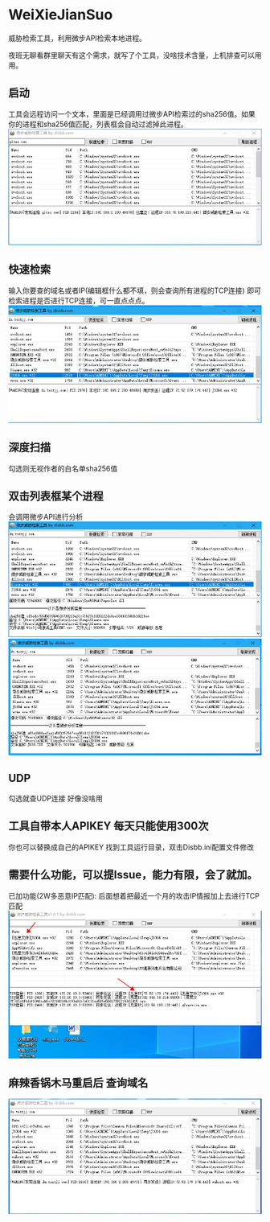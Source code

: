 # WeiXieJianSuo
威胁检索工具，利用微步API检索本地进程。

夜班无聊看群里聊天有这个需求，就写了个工具，没啥技术含量，上机排查可以用用。
## 启动
工具会远程访问一个文本，里面是已经调用过微步API检索过的sha256值。如果你的进程和sha256值匹配，列表框会自动过滤掉此进程。
![image-1](https://raw.githubusercontent.com/D1sbb/WeiXieJianSuo/main/1.jpg)
## 快速检索
输入你要查的域名或者IP(编辑框什么都不填，则会查询所有进程的TCP连接)
即可检索进程是否进行TCP连接，可一直点点点。
![image-2](https://raw.githubusercontent.com/D1sbb/WeiXieJianSuo/main/2.jpg)
## 深度扫描
勾选则无视作者的白名单sha256值

## 双击列表框某个进程
会调用微步API进行分析
![image-3](https://raw.githubusercontent.com/D1sbb/WeiXieJianSuo/main/3.jpg)
![image-4](https://raw.githubusercontent.com/D1sbb/WeiXieJianSuo/main/4.jpg)
## UDP
勾选就查UDP连接 好像没啥用

## 工具自带本人APIKEY 每天只能使用300次
你也可以替换成自己的APIKEY
找到工具运行目录，双击Disbb.ini配置文件修改

## 需要什么功能，可以提Issue，能力有限，会了就加。
已加功能(2W多恶意IP匹配): 后面想着把最近一个月的攻击IP情报加上去进行TCP匹配
![image-6](https://raw.githubusercontent.com/D1sbb/WeiXieJianSuo/main/6新增2w多恶意IP匹配.jpg)
## 麻辣香锅木马重启后 查询域名
![image-5](https://raw.githubusercontent.com/D1sbb/WeiXieJianSuo/main/5重启后.jpg)

